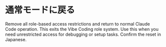 # 通常モードに戻る

Remove all role-based access restrictions and return to normal Claude Code operation. This exits the Vibe Coding role system. Use this when you need unrestricted access for debugging or setup tasks. Confirm the reset in Japanese.
